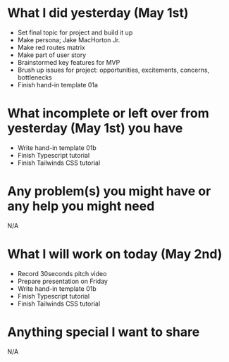 # What I did yesterday (May 1st)

- Set final topic for project and build it up
- Make persona; Jake MacHorton Jr.
- Make red routes matrix 
- Make part of user story
- Brainstormed key features for MVP
- Brush up issues for project: opportunities, excitements, concerns, bottlenecks
- Finish hand-in template 01a


# What incomplete or left over from yesterday (May 1st) you have

- Write hand-in template 01b
- Finish Typescript tutorial 
- Finish Tailwinds CSS tutorial


# Any problem(s) you might have or any help you might need
N/A

# What I will work on today (May 2nd)

- Record 30seconds pitch video
- Prepare presentation on Friday 
- Write hand-in template 01b
- Finish Typescript tutorial 
- Finish Tailwinds CSS tutorial

# Anything special I want to share
N/A